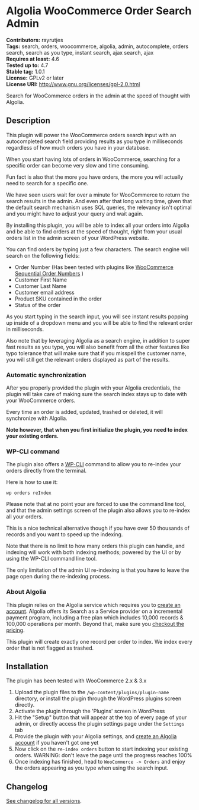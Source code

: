 # Algolia WooCommerce Order Search Admin #
**Contributors:** rayrutjes  
**Tags:** search, orders, woocommerce, algolia, admin, autocomplete, orders search, search as you type, instant search, ajax search, ajax  
**Requires at least:** 4.6  
**Tested up to:** 4.7  
**Stable tag:** 1.0.1  
**License:** GPLv2 or later  
**License URI:** http://www.gnu.org/licenses/gpl-2.0.html  

Search for WooCommerce orders in the admin at the speed of thought with Algolia.

## Description ##

This plugin will power the WooCommerce orders search input with an autocompleted search field providing results as you type in milliseconds regardless of how much orders you have in your database.

When you start having lots of orders in WooCommerce, searching for a specific order can become very slow and time consuming.

Fun fact is also that the more you have orders, the more you will actually need to search for a specific one.

We have seen users wait for over a minute for WooCommerce to return the search results in the admin.
And even after that long waiting time, given that the default search mechanism uses SQL queries, the relevancy isn't optimal and you might have to adjust your query and wait again.

By installing this plugin, you will be able to index all your orders into Algolia and be able to find orders at the speed of thought, right from your usual orders list in the admin screen of your WordPress website.

You can find orders by typing just a few characters.
The search engine will search on the following fields:

* Order Number (Has been tested with plugins like [WooCommerce Sequential Order Numbers](https://wordpress.org/plugins/woocommerce-sequential-order-numbers/) )
* Customer First Name
* Customer Last Name
* Customer email address
* Product SKU contained in the order
* Status of the order

As you start typing in the search input, you will see instant results popping up inside of a dropdown menu and you will
be able to find the relevant order in milliseconds.

Also note that by leveraging Algolia as a search engine, in addition to super fast results as you type, you will
also benefit from all the other features like typo tolerance that will make sure that if you misspell the customer name, you will still get the relevant orders displayed as part of the results.

### Automatic synchronization ###

After you properly provided the plugin with your Algolia credentials, the plugin will take care of making sure
the search index stays up to date with your WooCommerce orders.

Every time an order is added, updated, trashed or deleted, it will synchronize with Algolia.

**Note however, that when you first initialize the plugin, you need to index your existing orders.**

### WP-CLI command ###

The plugin also offers a [WP-CLI](http://wp-cli.org/) command to allow you to re-index your orders directly from the
terminal.

Here is how to use it:

`wp orders reIndex`

Please note that at no point your are forced to use the command line tool, and that the admin settings screen
of the plugin also allows you to re-index all your orders.

This is a nice technical alternative though if you have over 50 thousands of records and you want to speed up the indexing.

Note that there is no limit to how many orders this plugin can handle, and indexing will work with both indexing methods;
powered by the UI or by using the WP-CLI command line tool.

The only limitation of the admin UI re-indexing is that you have to leave the page open during the re-indexing
process.


### About Algolia ###

This plugin relies on the Algolia service which requires you to [create an account](https://www.algolia.com/getstarted/pass?redirect=true).
Algolia offers its Search as a Service provider on a incremental payment program, including a free plan which includes 10,000 records & 100,000 operations per month.
Beyond that, make sure you [checkout the pricing](https://www.algolia.com/pricing).

This plugin will create exactly one record per order to index. We index every order that is not flagged as trashed.

## Installation ##

The plugin has been tested with WooCommerce 2.x & 3.x

1. Upload the plugin files to the `/wp-content/plugins/plugin-name` directory,
or install the plugin through the WordPress plugins screen directly.
1. Activate the plugin through the 'Plugins' screen in WordPress
1. Hit the "Setup" button that will  appear at the top of every page of your admin,
or directly access the plugin settings page under the `Settings` tab
1. Provide the plugin with your Algolia settings, and
[create an Algolia account](https://www.algolia.com/getstarted/pass?redirect=true) if you haven't got one yet
1. Now click on the `re-index orders` button to start indexing your existing orders.
WARNING: don't leave the page until the progress reaches 100%
1. Once indexing has finished, head to `WooCommerce -> Orders` and enjoy the orders appearing as you type when using the search input.

## Changelog ##

[See changelog for all versions](https://raw.githubusercontent.com/rayrutjes/algolia-woocommerce-order-search-admin/master/CHANGELOG.md).
